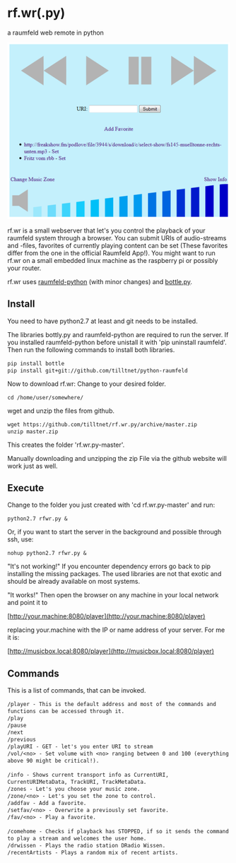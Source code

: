 rf.wr(.py)
========

a raumfeld web remote in python

![Screenshot](/rfwr.png)

rf.wr is a small webserver that let's you control the playback of your raumfeld system through a browser. You can submit URIs of audio-streams and -files, favorites of currently playing content can be set (These favorites differ from the one in the official Raumfeld App!). You might want to run rf.wr on a small embedded linux machine as the raspberry pi or possibly your router.

rf.wr uses [raumfeld-python](https://github.com/tfeldmann/python-raumfeld) (with minor changes) and [bottle.py](http://bottlepy.org/docs/dev/index.html).

Install
-------
You need to have python2.7 at least and git needs to be installed.

The libraries bottly.py and raumfeld-python are required to run the server. If you installed raumfeld-python before unistall it with 'pip uninstall raumfeld'. Then run the following commands to install both libraries.

    pip install bottle
    pip install git+git://github.com/tilltnet/python-raumfeld
    
Now to download rf.wr: Change to your desired folder.

	cd /home/user/somewhere/
	
wget and unzip the files from github.

	wget https://github.com/tilltnet/rf.wr.py/archive/master.zip
	unzip master.zip

This creates the folder 'rf.wr.py-master'.

Manually downloading and unzipping the zip File via the github website will work just as well.

Execute
-------
Change to the folder you just created with 'cd rf.wr.py-master' and run:

	python2.7 rfwr.py & 
    
Or, if you want to start the server in the background and possible through ssh, use:

	nohup python2.7 rfwr.py &

"It's not working!" If you encounter dependency errors go back to pip installing the missing packages. The used libraries are not that exotic and should be already available on most systems.

"It works!" Then open the browser on any machine in your local network and point it to 

[http://your.machine:8080/player](http://your.machine:8080/player)

replacing your.machine with the IP or name address of your server. For me it is:

[http://musicbox.local:8080/player](http://musicbox.local:8080/player)

Commands
--------
This is a list of commands, that can be invoked.
		
	/player - This is the default address and most of the commands and functions can be accessed through it.
	/play
	/pause
	/next
	/previous
	/playURI - GET - let's you enter URI to stream
	/vol/<no> - Set volume with <no> ranging between 0 and 100 (everything above 90 might be critical!).

	/info - Shows current transport info as CurrentURI, CurrentURIMetaData, TrackURI, TrackMetaData.
	/zones - Let's you choose your music zone.
	/zone/<no> - Let's you set the zone to control.
	/addfav - Add a favorite.
	/setfav/<no> - Overwrite a previously set favorite.
	/fav/<no> - Play a favorite.
	
	/comehome - Checks if playback has STOPPED, if so it sends the command to play a stream and welcomes the user home.
	/drwissen - Plays the radio station DRadio Wissen.
	/recentArtists - Plays a random mix of recent artists.
